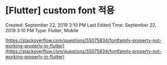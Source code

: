 # [Flutter] custom font 적용

Created: September 22, 2019 3:10 PM
Last Edited Time: September 22, 2019 3:10 PM
Type: Flutter, Mobile

[https://stackoverflow.com/questions/55075834/fontfamily-property-not-working-properly-in-flutter](https://stackoverflow.com/questions/55075834/fontfamily-property-not-working-properly-in-flutter)